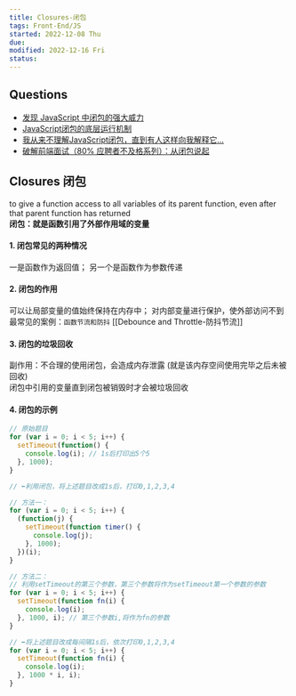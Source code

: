 ```yaml
---
title: Closures-闭包
tags: Front-End/JS  
started: 2022-12-08 Thu
due: 
modified: 2022-12-16 Fri
status: 
---
```

## Questions
- [发现 JavaScript 中闭包的强大威力](https://juejin.cn/post/6844903769646317576 "https://juejin.cn/post/6844903769646317576")
- [JavaScript闭包的底层运行机制](https://link.juejin.cn/?target=http%3A%2F%2Fblog.leapoahead.com%2F2015%2F09%2F15%2Fjs-closure%2F "http://blog.leapoahead.com/2015/09/15/js-closure/")
- [我从来不理解JavaScript闭包，直到有人这样向我解释它...](https://link.juejin.cn/?target=https%3A%2F%2Fzhuanlan.zhihu.com%2Fp%2F56490498 "https://zhuanlan.zhihu.com/p/56490498")
- [破解前端面试（80% 应聘者不及格系列）：从闭包说起](https://juejin.cn/post/6844903474212143117#heading-0 "https://juejin.cn/post/6844903474212143117#heading-0")

## Closures 闭包
to give a function access to all variables of its parent function, even after that parent function has returned  
**闭包：就是函数引用了外部作用域的变量**

#### 1. 闭包常见的两种情况  
一是函数作为返回值； 另一个是函数作为参数传递

#### 2. 闭包的作用  
可以让局部变量的值始终保持在内存中；
对内部变量进行保护，使外部访问不到  
最常见的案例：`函数节流和防抖` [[Debounce and Throttle-防抖节流]]

#### 3. 闭包的垃圾回收  
副作用：不合理的使用闭包，会造成内存泄露 (就是该内存空间使用完毕之后未被回收)  
闭包中引用的变量直到闭包被销毁时才会被垃圾回收

#### 4. 闭包的示例

```javascript
// 原始题目
for (var i = 0; i < 5; i++) {
  setTimeout(function() {
    console.log(i); // 1s后打印出5个5
  }, 1000);
}

// ⬅️利用闭包，将上述题目改成1s后，打印0,1,2,3,4

// 方法一：
for (var i = 0; i < 5; i++) {
  (function(j) {
    setTimeout(function timer() {
      console.log(j);
    }, 1000);
  })(i);
}

// 方法二：
// 利用setTimeout的第三个参数，第三个参数将作为setTimeout第一个参数的参数
for (var i = 0; i < 5; i++) {
  setTimeout(function fn(i) {
    console.log(i);
  }, 1000, i); // 第三个参数i,将作为fn的参数
}

// ⬅️将上述题目改成每间隔1s后，依次打印0,1,2,3,4
for (var i = 0; i < 5; i++) {
  setTimeout(function fn(i) {
    console.log(i);
  }, 1000 * i, i);
}
```